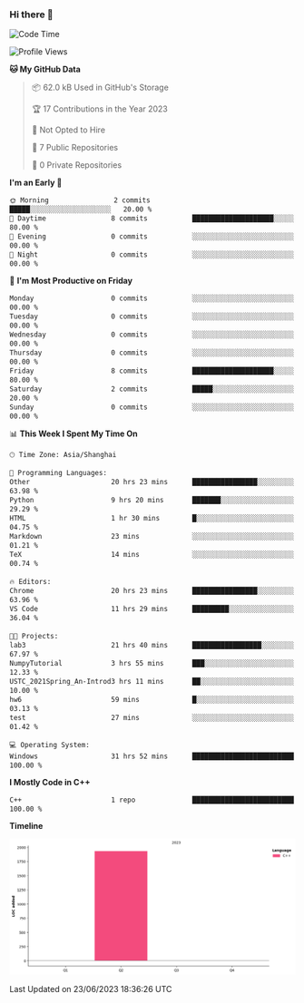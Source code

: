 ### Hi there 👋

<!--START_SECTION:waka-->
![Code Time](http://img.shields.io/badge/Code%20Time-162%20hrs%2032%20mins-blue)

![Profile Views](http://img.shields.io/badge/Profile%20Views-3-blue)

**🐱 My GitHub Data** 

> 📦 62.0 kB Used in GitHub's Storage 
 > 
> 🏆 17 Contributions in the Year 2023
 > 
> 🚫 Not Opted to Hire
 > 
> 📜 7 Public Repositories 
 > 
> 🔑 0 Private Repositories 
 > 
**I'm an Early 🐤** 

```text
🌞 Morning                2 commits           █████░░░░░░░░░░░░░░░░░░░░   20.00 % 
🌆 Daytime                8 commits           ████████████████████░░░░░   80.00 % 
🌃 Evening                0 commits           ░░░░░░░░░░░░░░░░░░░░░░░░░   00.00 % 
🌙 Night                  0 commits           ░░░░░░░░░░░░░░░░░░░░░░░░░   00.00 % 
```
📅 **I'm Most Productive on Friday** 

```text
Monday                   0 commits           ░░░░░░░░░░░░░░░░░░░░░░░░░   00.00 % 
Tuesday                  0 commits           ░░░░░░░░░░░░░░░░░░░░░░░░░   00.00 % 
Wednesday                0 commits           ░░░░░░░░░░░░░░░░░░░░░░░░░   00.00 % 
Thursday                 0 commits           ░░░░░░░░░░░░░░░░░░░░░░░░░   00.00 % 
Friday                   8 commits           ████████████████████░░░░░   80.00 % 
Saturday                 2 commits           █████░░░░░░░░░░░░░░░░░░░░   20.00 % 
Sunday                   0 commits           ░░░░░░░░░░░░░░░░░░░░░░░░░   00.00 % 
```


📊 **This Week I Spent My Time On** 

```text
🕑︎ Time Zone: Asia/Shanghai

💬 Programming Languages: 
Other                    20 hrs 23 mins      ████████████████░░░░░░░░░   63.98 % 
Python                   9 hrs 20 mins       ███████░░░░░░░░░░░░░░░░░░   29.29 % 
HTML                     1 hr 30 mins        █░░░░░░░░░░░░░░░░░░░░░░░░   04.75 % 
Markdown                 23 mins             ░░░░░░░░░░░░░░░░░░░░░░░░░   01.21 % 
TeX                      14 mins             ░░░░░░░░░░░░░░░░░░░░░░░░░   00.74 % 

🔥 Editors: 
Chrome                   20 hrs 23 mins      ████████████████░░░░░░░░░   63.96 % 
VS Code                  11 hrs 29 mins      █████████░░░░░░░░░░░░░░░░   36.04 % 

🐱‍💻 Projects: 
lab3                     21 hrs 40 mins      █████████████████░░░░░░░░   67.97 % 
NumpyTutorial            3 hrs 55 mins       ███░░░░░░░░░░░░░░░░░░░░░░   12.33 % 
USTC_2021Spring_An-Introd3 hrs 11 mins       ██░░░░░░░░░░░░░░░░░░░░░░░   10.00 % 
hw6                      59 mins             █░░░░░░░░░░░░░░░░░░░░░░░░   03.13 % 
test                     27 mins             ░░░░░░░░░░░░░░░░░░░░░░░░░   01.42 % 

💻 Operating System: 
Windows                  31 hrs 52 mins      █████████████████████████   100.00 % 
```

**I Mostly Code in C++** 

```text
C++                      1 repo              █████████████████████████   100.00 % 
```



**Timeline**

![Lines of Code chart](https://raw.githubusercontent.com/AimerYoung/AimerYoung/main/assets/bar_graph.png)


 Last Updated on 23/06/2023 18:36:26 UTC
<!--END_SECTION:waka-->

<!--
**AimerYoung/AimerYoung** is a ✨ _special_ ✨ repository because its `README.md` (this file) appears on your GitHub profile.

Here are some ideas to get you started:

- 🔭 I’m currently working on ...
- 🌱 I’m currently learning ...
- 👯 I’m looking to collaborate on ...
- 🤔 I’m looking for help with ...
- 💬 Ask me about ...
- 📫 How to reach me: ...
- 😄 Pronouns: ...
- ⚡ Fun fact: ...
-->
